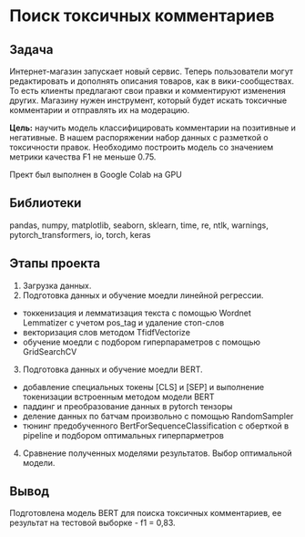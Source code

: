 # Поиск токсичных комментариев

## Задача
Интернет-магазин запускает новый сервис. Теперь пользователи могут редактировать и дополнять описания товаров, как в вики-сообществах. То есть клиенты предлагают свои правки и комментируют изменения других. Магазину нужен инструмент, который будет искать токсичные комментарии и отправлять их на модерацию.

**Цель:** научить модель классифицировать комментарии на позитивные и негативные. В нашем распоряжении набор данных с разметкой о токсичности правок.
Необходимо построить модель со значением метрики качества F1 не меньше 0.75.

Прект был выполнен в Google Colab на GPU
## Библиотеки
pandas, numpy, matplotlib, seaborn, sklearn, time, re, ntlk, warnings, pytorch_transformers, io, torch, keras

## Этапы проекта
1. Загрузка данных.
2. Подготовка данных и обучение моедли линейной регрессии.
- токкенизация и лемматизация текста с помощью Wordnet Lemmatizer с учетом pos_tag и удаление стоп-слов
- векторизация слов методом TfidfVectorize
- обучение моедли с подбором гиперпараметров с помощью GridSearchCV
3. Подготовка данных и обучение моедли BERT.
- добавление специальных токены [CLS] и [SEP] и выполнение токенизации встроенным методом модели BERT
- паддинг и преобразование данных в pytorch тензоры
- деление данных по батчам произвольно с помощью RandomSampler
- тюнинг предобученного BertForSequenceClassification с оберткой в pipeline и подбором оптимальных гиперпарметров
4. Сравнение полученных моделями результатов. Выбор оптимальной модели.

## Вывод
Подготовлена модель BERT для поиска токсичных комментариев, ее результат на тестовой выборке - f1 = 0,83.
